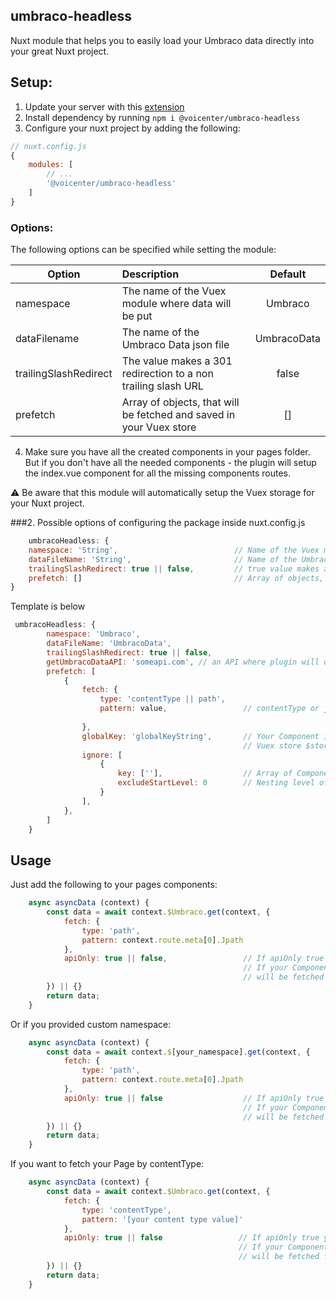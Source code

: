 
## umbraco-headless
Nuxt module that helps you to easily load your Umbraco data directly into your great Nuxt project.

## Setup:
1. Update your server with this [extension](https://github.com/voicenter/umbraco-headless-api)
2. Install dependency by running `npm i @voicenter/umbraco-headless`
3. Configure your nuxt project by adding the following:

```js
// nuxt.config.js
{
    modules: [
        // ...
        '@voicenter/umbraco-headless'
    ]
}
```
### Options:
The following options can be specified while setting the module:

|        Option             |                    Description                                         |   Default   |
|---------------------------|:-----------------------------------------------------------------------|:-----------:|
|       namespace           | The name of the Vuex module where data will be put                     |   Umbraco   |
|     dataFilename          | The name of the Umbraco Data json file                                 | UmbracoData |
|  trailingSlashRedirect    | The value makes a 301 redirection to a non trailing slash URL          |    false    |
|       prefetch            | Array of objects, that will be fetched and saved in your Vuex store    |      []     |

4. Make sure you have all the created components in your pages folder. But if you don't have all the needed components - the plugin will setup the index.vue component for all the missing components routes.

:warning: Be aware that this module will automatically setup the Vuex storage for your Nuxt project.

###2. Possible options of configuring the package inside nuxt.config.js
```js
    umbracoHeadless: {
    namespace: 'String',                          // Name of the Vuex module where data will be put
    dataFileName: 'String',                       // Name of the Umbraco Data json file
    trailingSlashRedirect: true || false,         // true value makes a 301 redirection to a non trailing slash URL,
    prefetch: []                                  // Array of objects, that will be fetched and saved in your Vuex Store, default []
}
```
Template is below
```js
 umbracoHeadless: {
        namespace: 'Umbraco',
        dataFileName: 'UmbracoData',
        trailingSlashRedirect: true || false,
        getUmbracoDataAPI: 'someapi.com', // an API where plugin will do fetch reuqests to load Umbraco Data
        prefetch: [
            {
                fetch: {
                    type: 'contentType || path',
                    pattern: value,                 // contentType or jpath value
                    
                },
                globalKey: 'globalKeyString',       // Your Component is available from
                                                    // Vuex store $store.getters['Umbraco/getGlobalDataByKey']('globalKeyString')
                ignore: [
                    {
                        key: [''],                  // Array of Component Fields that you need to ignore, their values will be null
                        excludeStartLevel: 0        // Nesting level of your Component Fields you want to ignore, their values will be null
                    }
                ],
            },
        ]
    }
```
## Usage
Just add the following to your pages components:

```js
    async asyncData (context) {
        const data = await context.$Umbraco.get(context, {
            fetch: {
                type: 'path',
                pattern: context.route.meta[0].Jpath
            },
            apiOnly: true || false,                 // If apiOnly true your page will be fetched from api
                                                    // If your Component is available in Vue store you set apiOnly false and your component
                                                    // will be fetched from your Vuex store
        }) || {}
        return data;
    }
```
Or if you provided custom namespace:
```js
    async asyncData (context) {
        const data = await context.$[your_namespace].get(context, {
            fetch: {
                type: 'path',
                pattern: context.route.meta[0].Jpath
            },
            apiOnly: true || false                  // If apiOnly true your page will be fetched from api
                                                    // If your Component is available in Vue store you set apiOnly false and your component
                                                    // will be fetched from your Vuex store
        }) || {}
        return data;
    }
```

If you want to fetch your Page by contentType:

```js
    async asyncData (context) {
        const data = await context.$Umbraco.get(context, {
            fetch: {
                type: 'contentType',
                pattern: '[your content type value]'
            },
            apiOnly: true || false                 // If apiOnly true your page will be fetched from api
                                                   // If your Component is available in Vue store you set apiOnly false and your component
                                                   // will be fetched from your Vuex store
        }) || {}
        return data;
    }
```
